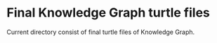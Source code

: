 # Final Knowledge Graph turtle files
Current directory consist of final turtle files of Knowledge Graph.